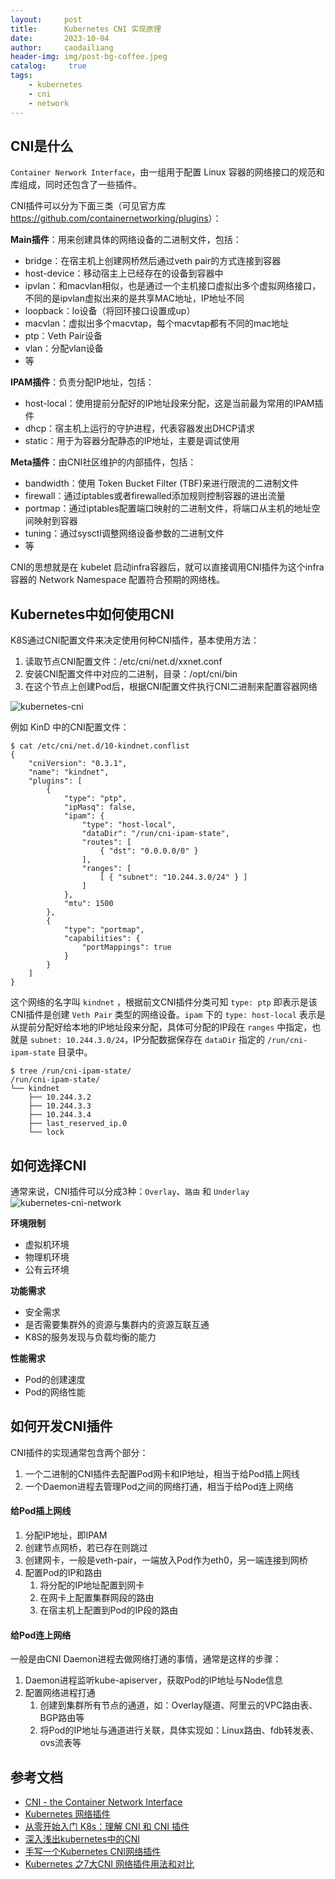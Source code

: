 ```yaml
---
layout:     post
title:      Kubernetes CNI 实现原理
date:       2023-10-04
author:     caodailiang
header-img: img/post-bg-coffee.jpeg
catalog: 	 true
tags:
    - kubernetes
    - cni
    - network
---
```


## CNI是什么
`Container Nerwork Interface`，由一组用于配置 Linux 容器的网络接口的规范和库组成，同时还包含了一些插件。

CNI插件可以分为下面三类（可见官方库<https://github.com/containernetworking/plugins>）：

**Main插件**：用来创建具体的网络设备的二进制文件，包括：
- bridge：在宿主机上创建网桥然后通过veth pair的方式连接到容器
- host-device：移动宿主上已经存在的设备到容器中
- ipvlan：和macvlan相似，也是通过一个主机接口虚拟出多个虚拟网络接口，不同的是ipvlan虚拟出来的是共享MAC地址，IP地址不同
- loopback：lo设备（将回环接口设置成up）
- macvlan：虚拟出多个macvtap，每个macvtap都有不同的mac地址
- ptp：Veth Pair设备
- vlan：分配vlan设备
- 等

**IPAM插件**：负责分配IP地址，包括：
- host-local：使用提前分配好的IP地址段来分配，这是当前最为常用的IPAM插件
- dhcp：宿主机上运行的守护进程，代表容器发出DHCP请求
- static：用于为容器分配静态的IP地址，主要是调试使用

**Meta插件**：由CNI社区维护的内部插件，包括：
- bandwidth：使用 Token Bucket Filter (TBF)来进行限流的二进制文件
- firewall：通过iptables或者firewalled添加规则控制容器的进出流量
- portmap：通过iptables配置端口映射的二进制文件，将端口从主机的地址空间映射到容器
- tuning：通过sysctl调整网络设备参数的二进制文件
- 等

CNI的思想就是在 kubelet 启动infra容器后，就可以直接调用CNI插件为这个infra容器的 Network Namespace 配置符合预期的网络栈。

## Kubernetes中如何使用CNI

K8S通过CNI配置文件来决定使用何种CNI插件，基本使用方法：
1. 读取节点CNI配置文件：/etc/cni/net.d/xxnet.conf
2. 安装CNI配置文件中对应的二进制，目录：/opt/cni/bin
3. 在这个节点上创建Pod后，根据CNI配置文件执行CNI二进制来配置容器网络

![kubernetes-cni](https://caodailiang.github.io/img/posts/k8s-cni-1.png)

例如 KinD 中的CNI配置文件：
```shell
$ cat /etc/cni/net.d/10-kindnet.conflist
{
    "cniVersion": "0.3.1",
    "name": "kindnet",
    "plugins": [
        {
            "type": "ptp",
            "ipMasq": false,
            "ipam": {
                "type": "host-local",
                "dataDir": "/run/cni-ipam-state",
                "routes": [
                    { "dst": "0.0.0.0/0" }
                ],
                "ranges": [
                    [ { "subnet": "10.244.3.0/24" } ]
                ]
            },
            "mtu": 1500
        },
        {
            "type": "portmap",
            "capabilities": {
                "portMappings": true
            }
        }
    ]
}
```

这个网络的名字叫 `kindnet` ，根据前文CNI插件分类可知 `type: ptp` 即表示是该CNI插件是创建 `Veth Pair` 类型的网络设备。`ipam` 下的 `type: host-local` 表示是从提前分配好给本地的IP地址段来分配，具体可分配的IP段在 `ranges` 中指定，也就是 `subnet: 10.244.3.0/24`，IP分配数据保存在 `dataDir` 指定的 `/run/cni-ipam-state` 目录中。

```shell
$ tree /run/cni-ipam-state/
/run/cni-ipam-state/
└── kindnet
    ├── 10.244.3.2
    ├── 10.244.3.3
    ├── 10.244.3.4
    ├── last_reserved_ip.0
    └── lock
```

## 如何选择CNI
通常来说，CNI插件可以分成3种：`Overlay`、`路由` 和 `Underlay`
![kubernetes-cni-network](https://caodailiang.github.io/img/posts/k8s-cni-network.webp)

**环境限制**

- 虚拟机环境
- 物理机环境
- 公有云环境

**功能需求**

- 安全需求
- 是否需要集群外的资源与集群内的资源互联互通
- K8S的服务发现与负载均衡的能力

**性能需求**

- Pod的创建速度
- Pod的网络性能

## 如何开发CNI插件
CNI插件的实现通常包含两个部分：
1. 一个二进制的CNI插件去配置Pod网卡和IP地址，相当于给Pod插上网线
2. 一个Daemon进程去管理Pod之间的网络打通，相当于给Pod连上网络

#### 给Pod插上网线
1. 分配IP地址，即IPAM
2. 创建节点网桥，若已存在则跳过
3. 创建网卡，一般是veth-pair，一端放入Pod作为eth0，另一端连接到网桥
4. 配置Pod的IP和路由
    1. 将分配的IP地址配置到网卡
    2. 在网卡上配置集群网段的路由
    3. 在宿主机上配置到Pod的IP段的路由

#### 给Pod连上网络
一般是由CNI Daemon进程去做网络打通的事情，通常是这样的步骤：
1. Daemon进程监听kube-apiserver，获取Pod的IP地址与Node信息
2. 配置网络进程打通
    1. 创建到集群所有节点的通道，如：Overlay隧道、阿里云的VPC路由表、BGP路由等
    2. 将Pod的IP地址与通道进行关联，具体实现如：Linux路由、fdb转发表、ovs流表等

## 参考文档
- [CNI - the Container Network Interface](https://github.com/containernetworking/cni)
- [Kubernetes 网络插件](https://kubernetes.io/zh-cn/docs/concepts/extend-kubernetes/compute-storage-net/network-plugins/)
- [从零开始入门 K8s：理解 CNI 和 CNI 插件](https://www.infoq.cn/article/6mdfwwghzadihiq9ldst) 
- [深入浅出kubernetes中的CNI](https://zhuanlan.zhihu.com/p/110648535)
- [手写一个Kubernetes CNI网络插件](https://juejin.cn/post/7083372512452542478)
- [Kubernetes 之7大CNI 网络插件用法和对比](https://juejin.cn/post/7236182358817800251)